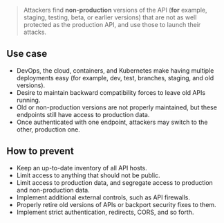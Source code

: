 >Attackers find **non-production** versions of the API (**for** example, staging, testing, beta, or earlier versions) that are not as well protected as the production API, and use those to launch their attacks.

## Use case

- DevOps, the cloud, containers, and Kubernetes make having multiple deployments easy (for example, dev, test, branches, staging, and old versions).
- Desire to maintain backward compatibility forces to leave old APIs running.
- Old or non-production versions are not properly maintained, but these endpoints still have access to production data.
- Once authenticated with one endpoint, attackers may switch to the other, production one.
## How to prevent

- Keep an up-to-date inventory of all API hosts.
- Limit access to anything that should not be public.
- Limit access to production data, and segregate access to production and non-production data.
- Implement additional external controls, such as API firewalls.
- Properly retire old versions of APIs or backport security fixes to them.
- Implement strict authentication, redirects, CORS, and so forth.